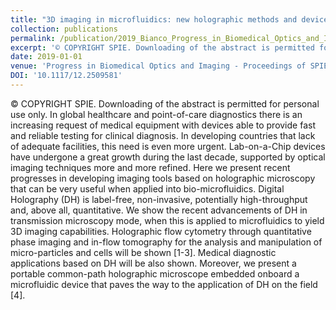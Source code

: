 ```yaml
---
title: "3D imaging in microfluidics: new holographic methods and devices"
collection: publications
permalink: /publication/2019_Bianco_Progress_in_Biomedical_Optics_and_Imaging_-_Proceedings_of_SPIE
excerpt: '© COPYRIGHT SPIE. Downloading of the abstract is permitted for personal use only. In global healthcare and point-of-care diagnostics there is an increasing request of medical equipment with devices able to provide fast and reliable testing for clinical diagnosis. In developing countries that lack of adequate facilities, this need is even more urgent. Lab-on-a-Chip devices have undergone a great growth during the last decade, supported by optical imaging techniques more and more refined. Here we present recent progresses in developing imaging tools based on holographic microscopy that can be very useful when applied into bio-microfluidics. Digital Holography (DH) is label-free, non-invasive, potentially high-throughput and, above all, quantitative. We show the recent advancements of DH in transmission microscopy mode, when this is applied to microfluidics to yield 3D imaging capabilities. Holographic flow cytometry through quantitative phase imaging and in-flow tomography for the analysis and manipulation of micro-particles and cells will be shown [1-3]. Medical diagnostic applications based on DH will be also shown. Moreover, we present a portable common-path holographic microscope embedded onboard a microfluidic device that paves the way to the application of DH on the field [4].'
date: 2019-01-01
venue: 'Progress in Biomedical Optics and Imaging - Proceedings of SPIE'
DOI: '10.1117/12.2509581'
---
```

© COPYRIGHT SPIE. Downloading of the abstract is permitted for personal use only. In global healthcare and point-of-care diagnostics there is an increasing request of medical equipment with devices able to provide fast and reliable testing for clinical diagnosis. In developing countries that lack of adequate facilities, this need is even more urgent. Lab-on-a-Chip devices have undergone a great growth during the last decade, supported by optical imaging techniques more and more refined. Here we present recent progresses in developing imaging tools based on holographic microscopy that can be very useful when applied into bio-microfluidics. Digital Holography (DH) is label-free, non-invasive, potentially high-throughput and, above all, quantitative. We show the recent advancements of DH in transmission microscopy mode, when this is applied to microfluidics to yield 3D imaging capabilities. Holographic flow cytometry through quantitative phase imaging and in-flow tomography for the analysis and manipulation of micro-particles and cells will be shown [1-3]. Medical diagnostic applications based on DH will be also shown. Moreover, we present a portable common-path holographic microscope embedded onboard a microfluidic device that paves the way to the application of DH on the field [4].
